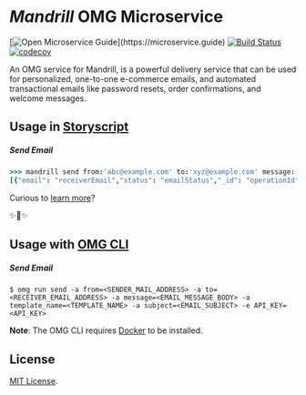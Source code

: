 # _Mandrill_ OMG Microservice

[![Open Microservice Guide](https://img.shields.io/badge/OMG%20Enabled-👍-green.svg?)](https://microservice.guide)
[![Build Status](https://travis-ci.com/omg-services/mandrill.svg?branch=master)](https://travis-ci.com/omg-services/mandrill)
[![codecov](https://codecov.io/gh/omg-services/mandrill/branch/master/graph/badge.svg)](https://codecov.io/gh/omg-services/mandrill)

An OMG service for Mandrill, is a powerful delivery service that can be used for personalized, one-to-one e-commerce emails, and automated transactional emails like password resets, order confirmations, and welcome messages.

## Usage in [Storyscript](https://storyscript.io/)

##### Send Email
```coffee
>>> mandrill send from:'abc@example.com' to:'xyz@example.com' message:'messageBody' templateName:'templateName' subject:'emailSubject'
[{"email": "receiverEmail","status": "emailStatus","_id": "operationId","reject_reason": "reasonToReject"}]
```

Curious to [learn more](https://docs.storyscript.io/)?

✨🍰✨

## Usage with [OMG CLI](https://www.npmjs.com/package/omg)

##### Send Email
```shell
$ omg run send -a from=<SENDER_MAIL_ADDRESS> -a to=<RECEIVER_EMAIL_ADDRESS> -a message=<EMAIL_MESSAGE_BODY> -a template_name=<TEMPLATE_NAME> -a subject=<EMAIL_SUBJECT> -e API_KEY=<API_KEY>
```
**Note**: The OMG CLI requires [Docker](https://docs.docker.com/install/) to be installed.

## License
[MIT License](https://github.com/omg-services/mandrill/blob/master/LICENSE).

